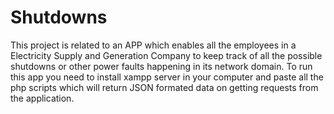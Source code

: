 # Shutdowns
This project is related to an APP which enables all the employees in a Electricity Supply and Generation Company to keep track of all the possible shutdowns or other power faults happening in its network domain.
To run this app you need to install xampp server in your computer and paste all the php scripts which will return JSON formated data on getting requests from the application.
